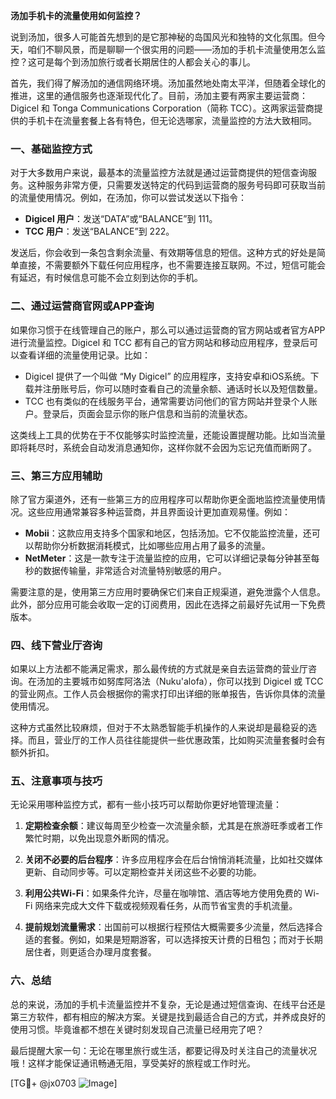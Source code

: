 **汤加手机卡的流量使用如何监控？**

说到汤加，很多人可能首先想到的是它那神秘的岛国风光和独特的文化氛围。但今天，咱们不聊风景，而是聊聊一个很实用的问题——汤加的手机卡流量使用怎么监控？这可是每个到汤加旅行或者长期居住的人都会关心的事儿。

首先，我们得了解汤加的通信网络环境。汤加虽然地处南太平洋，但随着全球化的推进，这里的通信服务也逐渐现代化了。目前，汤加主要有两家主要运营商：Digicel 和 Tonga Communications Corporation（简称 TCC）。这两家运营商提供的手机卡在流量套餐上各有特色，但无论选哪家，流量监控的方法大致相同。

### 一、基础监控方式

对于大多数用户来说，最基本的流量监控方法就是通过运营商提供的短信查询服务。这种服务非常方便，只需要发送特定的代码到运营商的服务号码即可获取当前的流量使用情况。例如，在汤加，你可以尝试发送以下指令：

- **Digicel 用户**：发送“DATA”或“BALANCE”到 111。
- **TCC 用户**：发送“BALANCE”到 222。

发送后，你会收到一条包含剩余流量、有效期等信息的短信。这种方式的好处是简单直接，不需要额外下载任何应用程序，也不需要连接互联网。不过，短信可能会有延迟，有时候信息可能不会立刻到达你的手机。

### 二、通过运营商官网或APP查询

如果你习惯于在线管理自己的账户，那么可以通过运营商的官方网站或者官方APP进行流量监控。Digicel 和 TCC 都有自己的官方网站和移动应用程序，登录后可以查看详细的流量使用记录。比如：

- Digicel 提供了一个叫做 “My Digicel” 的应用程序，支持安卓和iOS系统。下载并注册账号后，你可以随时查看自己的流量余额、通话时长以及短信数量。
- TCC 也有类似的在线服务平台，通常需要访问他们的官方网站并登录个人账户。登录后，页面会显示你的账户信息和当前的流量状态。

这类线上工具的优势在于不仅能够实时监控流量，还能设置提醒功能。比如当流量即将耗尽时，系统会自动发消息通知你，这样你就不会因为忘记充值而断网了。

### 三、第三方应用辅助

除了官方渠道外，还有一些第三方的应用程序可以帮助你更全面地监控流量使用情况。这些应用通常兼容多种运营商，并且界面设计更加直观易懂。例如：

- **Mobii**：这款应用支持多个国家和地区，包括汤加。它不仅能监控流量，还可以帮助你分析数据消耗模式，比如哪些应用占用了最多的流量。
- **NetMeter**：这是一款专注于流量监控的应用，它可以详细记录每分钟甚至每秒的数据传输量，非常适合对流量特别敏感的用户。

需要注意的是，使用第三方应用时要确保它们来自正规渠道，避免泄露个人信息。此外，部分应用可能会收取一定的订阅费用，因此在选择之前最好先试用一下免费版本。

### 四、线下营业厅咨询

如果以上方法都不能满足需求，那么最传统的方式就是亲自去运营商的营业厅咨询。在汤加的主要城市如努库阿洛法（Nuku'alofa），你可以找到 Digicel 或 TCC 的营业网点。工作人员会根据你的需求打印出详细的账单报告，告诉你具体的流量使用情况。

这种方式虽然比较麻烦，但对于不太熟悉智能手机操作的人来说却是最稳妥的选择。而且，营业厅的工作人员往往能提供一些优惠政策，比如购买流量套餐时会有额外折扣。

### 五、注意事项与技巧

无论采用哪种监控方式，都有一些小技巧可以帮助你更好地管理流量：

1. **定期检查余额**：建议每周至少检查一次流量余额，尤其是在旅游旺季或者工作繁忙时期，以免出现意外断网的情况。
   
2. **关闭不必要的后台程序**：许多应用程序会在后台悄悄消耗流量，比如社交媒体更新、自动同步等。可以定期检查并关闭这些不必要的功能。

3. **利用公共Wi-Fi**：如果条件允许，尽量在咖啡馆、酒店等地方使用免费的 Wi-Fi 网络来完成大文件下载或视频观看任务，从而节省宝贵的手机流量。

4. **提前规划流量需求**：出国前可以根据行程预估大概需要多少流量，然后选择合适的套餐。例如，如果是短期游客，可以选择按天计费的日租包；而对于长期居住者，则更适合办理月度套餐。

### 六、总结

总的来说，汤加的手机卡流量监控并不复杂，无论是通过短信查询、在线平台还是第三方软件，都有相应的解决方案。关键是找到最适合自己的方式，并养成良好的使用习惯。毕竟谁都不想在关键时刻发现自己流量已经用完了吧？

最后提醒大家一句：无论在哪里旅行或生活，都要记得及时关注自己的流量状况哦！这样才能保证通讯畅通无阻，享受美好的旅程或工作时光。

[TG💪+ @jx0703 ![Image](https://github.com/user-attachments/assets/dbca1d08-cadb-493c-b0ec-ad6f7a83f270)]